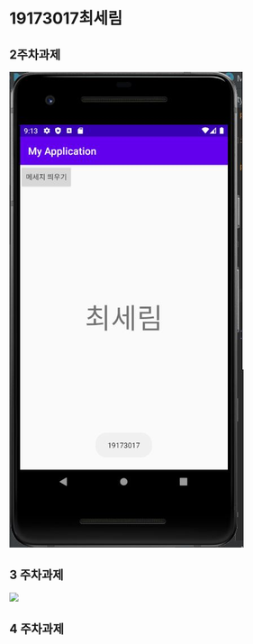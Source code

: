 # 19173017최세림

## 2주차과제
<img src="2주차 과제.jpg"></img>

## 3 주차과제
<img src="3주차 과제1.jpg"></img>

## 4 주차과제
